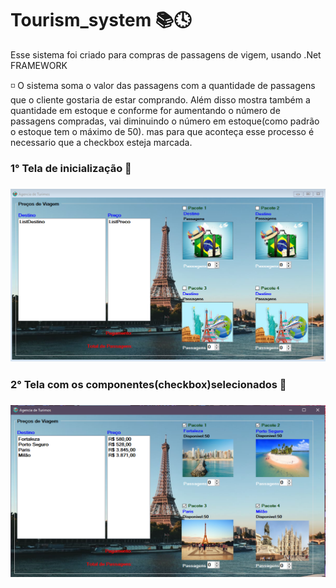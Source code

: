 # Tourism_system 📚🕓

 Esse sistema foi criado para compras de passagens de vigem, usando .Net FRAMEWORK

◽ O sistema soma o valor das passagens com a quantidade de passagens que o cliente gostaria de estar comprando. Além disso mostra também a quantidade em estoque e conforme for aumentando o número de passagens compradas, vai diminuindo o número em estoque(como padrão o estoque tem o máximo de 50). mas para que aconteça esse processo é necessario que a checkbox esteja marcada.

<h3>1° Tela de inicialização 📸<h3>

<img src="imagens/imgs_Tourism.1.png" alt="tela de inicialização">

<h3>2° Tela com os componentes(checkbox)selecionados 📸<h3>

<img src="imagens/imgs_Tourism.2.png" alt="tela com os componentes selecionados">

